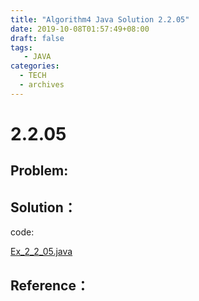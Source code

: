 ```yaml
---
title: "Algorithm4 Java Solution 2.2.05"
date: 2019-10-08T01:57:49+08:00
draft: false
tags:
   - JAVA
categories:
  - TECH
  - archives
---
```



# 2.2.05

## Problem:


## Solution：

code:

[Ex_2_2_05.java](./Ex_2_2_05.java)


## Reference：


